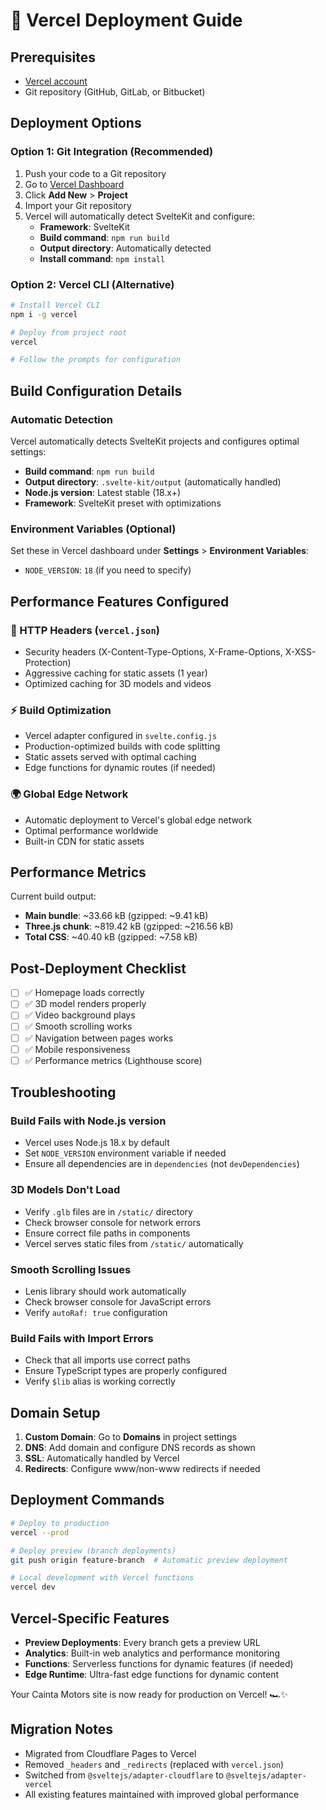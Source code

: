 # 🚀 Vercel Deployment Guide

## Prerequisites
- [Vercel account](https://vercel.com)
- Git repository (GitHub, GitLab, or Bitbucket)

## Deployment Options

### Option 1: Git Integration (Recommended)
1. Push your code to a Git repository
2. Go to [Vercel Dashboard](https://vercel.com/dashboard)
3. Click **Add New** > **Project**
4. Import your Git repository
5. Vercel will automatically detect SvelteKit and configure:
   - **Framework**: SvelteKit
   - **Build command**: `npm run build`
   - **Output directory**: Automatically detected
   - **Install command**: `npm install`

### Option 2: Vercel CLI (Alternative)
```bash
# Install Vercel CLI
npm i -g vercel

# Deploy from project root
vercel

# Follow the prompts for configuration
```

## Build Configuration Details

### Automatic Detection
Vercel automatically detects SvelteKit projects and configures optimal settings:
- **Build command**: `npm run build`
- **Output directory**: `.svelte-kit/output` (automatically handled)
- **Node.js version**: Latest stable (18.x+)
- **Framework**: SvelteKit preset with optimizations

### Environment Variables (Optional)
Set these in Vercel dashboard under **Settings** > **Environment Variables**:
- `NODE_VERSION`: `18` (if you need to specify)

## Performance Features Configured

### 🎯 HTTP Headers (`vercel.json`)
- Security headers (X-Content-Type-Options, X-Frame-Options, X-XSS-Protection)
- Aggressive caching for static assets (1 year)
- Optimized caching for 3D models and videos

### ⚡ Build Optimization
- Vercel adapter configured in `svelte.config.js`
- Production-optimized builds with code splitting
- Static assets served with optimal caching
- Edge functions for dynamic routes (if needed)

### 🌍 Global Edge Network
- Automatic deployment to Vercel's global edge network
- Optimal performance worldwide
- Built-in CDN for static assets

## Performance Metrics
Current build output:
- **Main bundle**: ~33.66 kB (gzipped: ~9.41 kB)
- **Three.js chunk**: ~819.42 kB (gzipped: ~216.56 kB)
- **Total CSS**: ~40.40 kB (gzipped: ~7.58 kB)

## Post-Deployment Checklist
- [ ] ✅ Homepage loads correctly
- [ ] ✅ 3D model renders properly
- [ ] ✅ Video background plays
- [ ] ✅ Smooth scrolling works
- [ ] ✅ Navigation between pages works
- [ ] ✅ Mobile responsiveness
- [ ] ✅ Performance metrics (Lighthouse score)

## Troubleshooting

### Build Fails with Node.js version
- Vercel uses Node.js 18.x by default
- Set `NODE_VERSION` environment variable if needed
- Ensure all dependencies are in `dependencies` (not `devDependencies`)

### 3D Models Don't Load
- Verify `.glb` files are in `/static/` directory  
- Check browser console for network errors
- Ensure correct file paths in components
- Vercel serves static files from `/static/` automatically

### Smooth Scrolling Issues
- Lenis library should work automatically
- Check browser console for JavaScript errors
- Verify `autoRaf: true` configuration

### Build Fails with Import Errors
- Check that all imports use correct paths
- Ensure TypeScript types are properly configured
- Verify `$lib` alias is working correctly

## Domain Setup
1. **Custom Domain**: Go to **Domains** in project settings
2. **DNS**: Add domain and configure DNS records as shown
3. **SSL**: Automatically handled by Vercel
4. **Redirects**: Configure www/non-www redirects if needed

## Deployment Commands
```bash
# Deploy to production
vercel --prod

# Deploy preview (branch deployments)
git push origin feature-branch  # Automatic preview deployment

# Local development with Vercel functions
vercel dev
```

## Vercel-Specific Features
- **Preview Deployments**: Every branch gets a preview URL
- **Analytics**: Built-in web analytics and performance monitoring  
- **Functions**: Serverless functions for dynamic features (if needed)
- **Edge Runtime**: Ultra-fast edge functions for dynamic content

Your Cainta Motors site is now ready for production on Vercel! 🏎️✨

## Migration Notes
- Migrated from Cloudflare Pages to Vercel
- Removed `_headers` and `_redirects` (replaced with `vercel.json`)
- Switched from `@sveltejs/adapter-cloudflare` to `@sveltejs/adapter-vercel`
- All existing features maintained with improved global performance